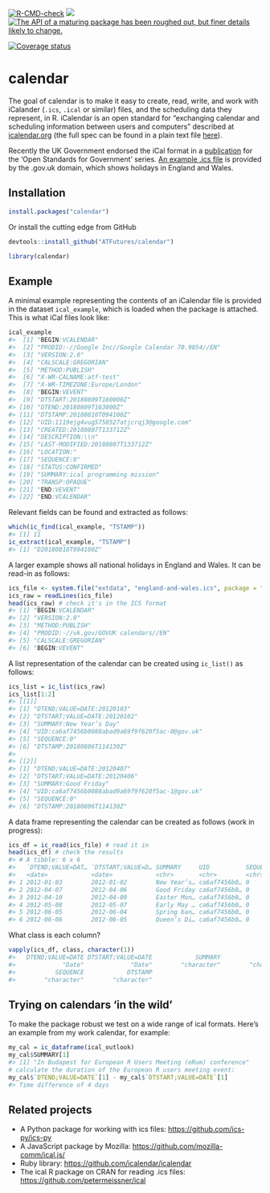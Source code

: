 
<!-- badges: start -->
[![R-CMD-check](https://github.com/ATFutures/calendar/workflows/R-CMD-check/badge.svg)](https://github.com/ATFutures/calendar/actions)
[![](http://www.r-pkg.org/badges/version/calendar)](https://www.r-pkg.org:443/pkg/calendar)
[![The API of a maturing package has been roughed out, but finer details
likely to
change.](https://img.shields.io/badge/lifecycle-maturing-blue.svg)](https://lifecycle.r-lib.org/articles/stages.html)

[![Coverage
status](https://codecov.io/gh/ATFutures/calendar/branch/master/graph/badge.svg)](https://codecov.io/github/ATFutures/calendar?branch=master)
<!-- README.md is generated from README.Rmd. Please edit that file -->
<!-- badges: end -->

# calendar

The goal of calendar is to make it easy to create, read, write, and work
with iCalander (`.ics`, `.ical` or similar) files, and the scheduling
data they represent, in R. iCalendar is an open standard for “exchanging
calendar and scheduling information between users and computers”
described at [icalendar.org](https://icalendar.org/) (the full spec can
be found in a plain text file
[here](https://tools.ietf.org/rfc/rfc5545.txt)).

Recently the UK Government endorsed the iCal format in a
[publication](https://www.gov.uk/government/publications/open-standards-for-government/exchange-of-calendar-events)
for the ‘Open Standards for Government’ series. [An example .ics
file](https://www.gov.uk/bank-holidays/england-and-wales.ics) is
provided by the .gov.uk domain, which shows holidays in England and
Wales.

## Installation

``` r
install.packages("calendar")
```

Or install the cutting edge from GitHub

``` r
devtools::install_github("ATFutures/calendar")
```

``` r
library(calendar)
```

<!-- You can install the released version of calendar from [CRAN](https://CRAN.R-project.org) with: -->
<!-- ``` r -->
<!-- install.packages("calendar") -->
<!-- ``` -->

## Example

A minimal example representing the contents of an iCalendar file is
provided in the dataset `ical_example`, which is loaded when the package
is attached. This is what iCal files look like:

``` r
ical_example
#>  [1] "BEGIN:VCALENDAR"                                  
#>  [2] "PRODID:-//Google Inc//Google Calendar 70.9054//EN"
#>  [3] "VERSION:2.0"                                      
#>  [4] "CALSCALE:GREGORIAN"                               
#>  [5] "METHOD:PUBLISH"                                   
#>  [6] "X-WR-CALNAME:atf-test"                            
#>  [7] "X-WR-TIMEZONE:Europe/London"                      
#>  [8] "BEGIN:VEVENT"                                     
#>  [9] "DTSTART:20180809T160000Z"                         
#> [10] "DTEND:20180809T163000Z"                           
#> [11] "DTSTAMP:20180810T094100Z"                         
#> [12] "UID:1119ejg4vug5758527atjcrqj3@google.com"        
#> [13] "CREATED:20180807T133712Z"                         
#> [14] "DESCRIPTION:\\n"                                  
#> [15] "LAST-MODIFIED:20180807T133712Z"                   
#> [16] "LOCATION:"                                        
#> [17] "SEQUENCE:0"                                       
#> [18] "STATUS:CONFIRMED"                                 
#> [19] "SUMMARY:ical programming mission"                 
#> [20] "TRANSP:OPAQUE"                                    
#> [21] "END:VEVENT"                                       
#> [22] "END:VCALENDAR"
```

Relevant fields can be found and extracted as follows:

``` r
which(ic_find(ical_example, "TSTAMP"))
#> [1] 11
ic_extract(ical_example, "TSTAMP")
#> [1] "D20180810T094100Z"
```

A larger example shows all national holidays in England and Wales. It
can be read-in as follows:

``` r
ics_file <- system.file("extdata", "england-and-wales.ics", package = "calendar")
ics_raw = readLines(ics_file) 
head(ics_raw) # check it's in the ICS format
#> [1] "BEGIN:VCALENDAR"                     
#> [2] "VERSION:2.0"                         
#> [3] "METHOD:PUBLISH"                      
#> [4] "PRODID:-//uk.gov/GOVUK calendars//EN"
#> [5] "CALSCALE:GREGORIAN"                  
#> [6] "BEGIN:VEVENT"
```

A list representation of the calendar can be created using `ic_list()`
as follows:

``` r
ics_list = ic_list(ics_raw)
ics_list[1:2]
#> [[1]]
#> [1] "DTEND;VALUE=DATE:20120103"                    
#> [2] "DTSTART;VALUE=DATE:20120102"                  
#> [3] "SUMMARY:New Year’s Day"                       
#> [4] "UID:ca6af7456b0088abad9a69f9f620f5ac-0@gov.uk"
#> [5] "SEQUENCE:0"                                   
#> [6] "DTSTAMP:20180806T114130Z"                     
#> 
#> [[2]]
#> [1] "DTEND;VALUE=DATE:20120407"                    
#> [2] "DTSTART;VALUE=DATE:20120406"                  
#> [3] "SUMMARY:Good Friday"                          
#> [4] "UID:ca6af7456b0088abad9a69f9f620f5ac-1@gov.uk"
#> [5] "SEQUENCE:0"                                   
#> [6] "DTSTAMP:20180806T114130Z"
```

A data frame representing the calendar can be created as follows (work
in progress):

``` r
ics_df = ic_read(ics_file) # read it in
head(ics_df) # check the results
#> # A tibble: 6 x 6
#>   `DTEND;VALUE=DAT… `DTSTART;VALUE=D… SUMMARY     UID          SEQUENCE DTSTAMP 
#>   <date>            <date>            <chr>       <chr>        <chr>    <chr>   
#> 1 2012-01-03        2012-01-02        New Year’s… ca6af7456b0… 0        2018080…
#> 2 2012-04-07        2012-04-06        Good Friday ca6af7456b0… 0        2018080…
#> 3 2012-04-10        2012-04-09        Easter Mon… ca6af7456b0… 0        2018080…
#> 4 2012-05-08        2012-05-07        Early May … ca6af7456b0… 0        2018080…
#> 5 2012-06-05        2012-06-04        Spring ban… ca6af7456b0… 0        2018080…
#> 6 2012-06-06        2012-06-05        Queen’s Di… ca6af7456b0… 0        2018080…
```

What class is each column?

``` r
vapply(ics_df, class, character(1))
#>   DTEND;VALUE=DATE DTSTART;VALUE=DATE            SUMMARY                UID 
#>             "Date"             "Date"        "character"        "character" 
#>           SEQUENCE            DTSTAMP 
#>        "character"        "character"
```

## Trying on calendars ‘in the wild’

To make the package robust we test on a wide range of ical formats.
Here’s an example from my work calendar, for example:

``` r
my_cal = ic_dataframe(ical_outlook)
my_cal$SUMMARY[1]
#> [1] "In Budapest for European R Users Meeting (eRum) conference"
# calculate the duration of the European R users meeting event:
my_cal$`DTEND;VALUE=DATE`[1] - my_cal$`DTSTART;VALUE=DATE`[1]
#> Time difference of 4 days
```

<!-- An example from the wild: -->

## Related projects

-   A Python package for working with ics files:
    <https://github.com/ics-py/ics-py>
-   A JavaScript package by Mozilla:
    <https://github.com/mozilla-comm/ical.js/>
-   Ruby library: <https://github.com/icalendar/icalendar>
-   The ical R package on CRAN for reading .ics files:
    <https://github.com/petermeissner/ical>

